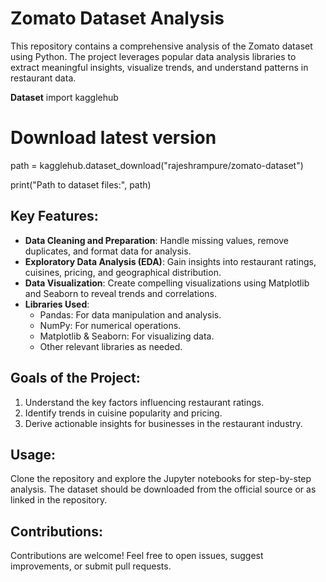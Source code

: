 # Zomato Dataset Analysis  
This repository contains a comprehensive analysis of the Zomato dataset using Python. The project leverages popular data analysis libraries to extract meaningful insights, visualize trends, and understand patterns in restaurant data.  

**Dataset**
import kagglehub

# Download latest version
path = kagglehub.dataset_download("rajeshrampure/zomato-dataset")

print("Path to dataset files:", path)

## Key Features:  
- **Data Cleaning and Preparation**: Handle missing values, remove duplicates, and format data for analysis.  
- **Exploratory Data Analysis (EDA)**: Gain insights into restaurant ratings, cuisines, pricing, and geographical distribution.  
- **Data Visualization**: Create compelling visualizations using Matplotlib and Seaborn to reveal trends and correlations.  
- **Libraries Used**:  
  - Pandas: For data manipulation and analysis.  
  - NumPy: For numerical operations.  
  - Matplotlib & Seaborn: For visualizing data.  
  - Other relevant libraries as needed.  

## Goals of the Project:  
1. Understand the key factors influencing restaurant ratings.  
2. Identify trends in cuisine popularity and pricing.  
3. Derive actionable insights for businesses in the restaurant industry.  

## Usage:  
Clone the repository and explore the Jupyter notebooks for step-by-step analysis. The dataset should be downloaded from the official source or as linked in the repository.  

## Contributions:  
Contributions are welcome! Feel free to open issues, suggest improvements, or submit pull requests.  

